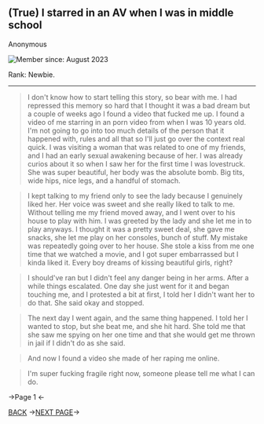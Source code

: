 ## (True) I starred in an AV when I was in middle school

Anonymous

![Member since: August 2023](https://files.catbox.moe/8hk3hb.jpg)

Rank: Newbie.

---

>I don't know how to start telling this story, so bear with me.
>I had repressed this memory so hard that I thought it was a bad dream but a couple of weeks ago I found a video that fucked me up.
>I found a video of me starring in an porn video from when I was 10 years old.
>I'm not going to go into too much details of the person that it happened with, rules and all that so I'll just go over the context real quick.
>I was visiting a woman that was related to one of my friends, and I had an early sexual awakening because of her. I was already curios about it so when I saw her for the first time I was lovestruck. She was super beautiful, her body was the absolute bomb. Big tits, wide hips, nice legs, and a handful of stomach.

>I kept talking to my friend only to see the lady because I genuinely liked her. Her voice was sweet and she really liked to talk to me. 
>Without telling me my friend moved away, and I went over to his house to play with him. I was greeted by the lady and she let me in to play anyways. I thought it was a pretty sweet deal, she gave me snacks, she let me play on her consoles, bunch of stuff.
>My mistake was repeatedly going over to her house. She stole a kiss from me one time that we watched a movie, and I got super embarrassed but I kinda liked it. Every boy dreams of kissing beautiful girls, right? 

>I should've ran but I didn't feel any danger being in her arms. After a while things escalated.
>One day she just went for it and began touching me, and I protested a bit at first, I told her I didn't want her to do that. She said okay and stopped. 

>The next day I went again, and the same thing happened.
>I told her I wanted to stop, but she beat me, and she hit hard. She told me that she saw me spying on her one time and that she would get me thrown in jail if I didn't do as she said.

>And now I found a video she made of her raping me online.

>I'm super fucking fragile right now, someone please tell me what I can do.

->Page 1 <-

[BACK](https://rentry.org/uzqpd)	->[NEXT PAGE](https://rentry.org/5gwcb2)->